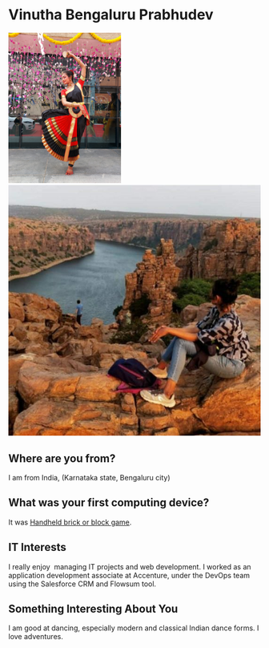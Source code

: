 # Vinutha Bengaluru Prabhudev

![My Passion1](./Images/MyPassion2.png "My Passion1") ![travel](./Images/travel.jpg "travel")

## Where are you from?
I am from India, (Karnataka state, Bengaluru city)
## What was your first computing device?
 It was [Handheld brick or block game](https://i.pinimg.com/736x/1b/b5/03/1bb503bd40acfc573f4859eb78cff70d--tetris-the-brick.jpg).

## IT Interests
I really enjoy  managing IT projects and web development. I worked as an application development associate at Accenture, under the DevOps team using the Salesforce CRM and Flowsum tool.
## Something Interesting About You
I am good at dancing, especially modern and classical Indian dance forms. I love adventures.